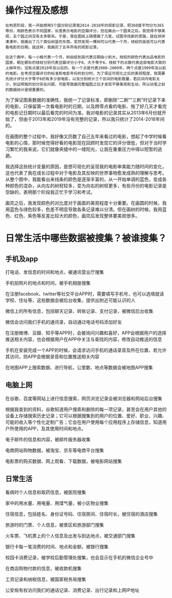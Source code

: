 # 操作过程及感想

    在构思阶段，我一开始想用5个圆分别记录我2014-2018年的观影记录，把360度平均分为365等份，用颜色表示不同国家，长度表示电影的豆瓣评分，但在画出一个圆来之后，我觉得不够美观，五个圆之间没有太多联系。于是，我在图纸上随便画了几笔，试图寻找新的思路，就在拼拼凑凑中，我画出了几个类似树苗的东西，突然发现一棵树可以代表一个月，枝杈的高低可以代表看电影的日期。就这样，我画完了五年所有的观影记录。

    在这个画中，每一小格代表一个月，树由低到高代表日期由小到大，枝杈的颜色代表出品电影的国家，朝左朝右的枝杈分别代表豆瓣评分小于6、大于等于6，枝杈下的点数代表这部电影大致的上映年份，没有点是2010年及以后的，有一个点是代表2000-2009年，两个点是1999年及以前的电影。在考虑豆瓣评分的标准和电影年份的划分时，为了保证可视化之后的美观程度，我需要先统计评分大于等于6的有多少部电影，以及分别统计三个区间的电影数量，若区间内电影太少，则证明我的划分存在问题，可能导致画完整幅图之后才发现不够美观和生动，所以动笔之前的数据统计是很重要的。

为了保证图表数据的准确性，我统一了记录标准，即删除“二刷”“三刷”时记录下来的电影，只保留第一次看电影时的日期，以及跨零点看的电影、拖了好几天才看完的电影记日期时以最后看完的时间为准。我对电影的记录其实从2013年6月份就开始了，但由于2013年和2019年没有完整的记录，所以我只统计了2014-2018年间的。

在画图的整个过程中，我好像又历数了自己五年来看过的电影，想起了中学时候看电影的心情，那时候觉得好看的电影现在回顾时发现它的评分很低，但对于当时学习繁忙的我来说，它们就像夹缝中的一缕阳光，让我在重重压力中得以短暂的逃避。

我选择这些统计变量的原因，是想可视化的呈现我的电影审美能力随时间的变化，这也代表了我在成长过程中对于电影及其反映的世界事物愈发成熟的理解与思考。从整个图中，我能看出来线条的颜色是逐渐丰富的，从一开始单调的蓝色，变成各种颜色的混杂，从向左的树杈较多，变为向右的树杈更多，有些月份的电影记录是空缺的，表明那个阶段我正忙于学习和考试。

画完之后，我发现颜色的对比度对于画面的美观程度十分重要。在画圆的时候，我用蓝色与绿色较多，色差不明显导致各条记录难以分清。但在画树的时候，我用蓝色、红色、紫色等反差比较大的颜色，画完后发现整体要美观很多。


# 日常生活中哪些数据被搜集？被谁搜集？

## 手机及app

打电话、发信息的时间和地点，被通讯营业厅搜集

手机拍照片的地点和时间，被手机相册搜集

在注册facebook、twitter等社交平台APP时，需要填写手机号，也可以选填就读学校、住址等，这些数据会被后台收集，提供出附近可能认识的人

微信上的所有信息，包括聊天记录、转账记录、支付记录，被微信后台收集

微信会访问我们手机的通讯录，自动通过电话号码添加好友

在注册微博、豆瓣、知乎等APP时，会被询问兴趣和喜好，APP会根据用户的选择推送相关内容，也会根据用户在APP中关注与查找的内容，修改自动推送的信息

手机在安装完成一个APP的时候，会请求访问手机的通话录音及所在位置，若允许其访问，则APP会根据录音和位置推送相关内容

在地图APP上搜索数据、进行导航，公里数、地点等数据会被地图APP搜集

## 电脑上网

在谷歌、百度等网站上进行信息搜索，网页浏览记录会被浏览器和网站后台搜集

根据我查到的资料，谷歌知道用户搜索和删除的每一项记录，甚至会在用户其他的设备上存储搜索历史记录；它可以根据搜集到的用户的位置、爱好、职业、兴趣、可能的收入等个性化定制广告；它会在用户使用每个应用程序上存储信息，知道用户所使用的APP，及其使用时间和地点。

电子邮件的信息和内容，被邮件服务器收集

电商网站购物数据，被淘宝、京东等电商平台搜集

电影票的购买数据、网上观看、下载数据，被电影网站搜集

## 日常生活

看病时个人信息和取药信息，被医院搜集

家中的用水量、用电量、用煤气量，被小区物业搜集

住宿信息，包括姓名、身份证号码、住宿房间、住宿时长，被住宿的酒店搜集

旅游时的门票、个人信息，被景区和旅游部门搜集

火车票、飞机票上的个人信息及出发与到达地点，被交通部门搜集

银行卡每一笔消费的时间、地点和金额，被银行搜集

校园卡消费记录，被学校后勤管理处搜集，也会显示在手机的微信企业号中

在商店购物付款的信息，被收款机搜集

工资记录和纳税信息，被国家税务局搜集

公安局有权访问我们的通话记录、消费记录、出行记录和上网IP地址
